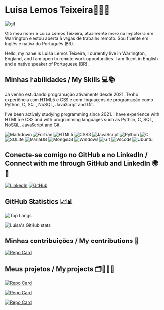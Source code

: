 # Luisa Lemos Teixeira👩🏻‍🏫
![gif](https://comunidade.querodobra.com.br/uploads/default/original/1X/3fd3ad17107f86794a6fb9aa6a94d704ec170eea.gif)

Olá meu nome é Luísa Lemos Teixeira, atualmente moro na Inglaterra em Warrington e estou aberta à vagas de trabalho remoto. Sou fluente em Inglês e nativa do Português (BR).

Hello, my name is Luisa Lemos Teixeira, I currently live in Warrington, England, and I am open to remote work opportunities. I am fluent in English and a native speaker of Portuguese (BR).


## Minhas habilidades / My Skills 💻📚
Já venho estudando programação ativamente desde 2021. Tenho experiência com HTML5 e CSS e com linguagens de programação como Python, C, SQL, NoSQL, JavaScript and Git.

I've been actively studying programming since 2021. I have experience with HTML5 e CSS and with programming languages such as Python, C, SQL, NoSQL, JavaScript and Git.

![Markdown](https://img.shields.io/badge/Markdown-000?style=for-the-badge&logo=markdown)
![Fortran](https://img.shields.io/badge/Fortran-%23734F96.svg?style=for-the-badge&logo=fortran&logoColor=white)
![HTML5](https://img.shields.io/badge/HTML5-E34F26?style=for-the-badge&logo=html5&logoColor=white)
![CSS3](https://img.shields.io/badge/CSS3-1572B6?style=for-the-badge&logo=css3&logoColor=white)
![JavaScript](https://img.shields.io/badge/JavaScript-F7DF1E?style=for-the-badge&logo=javascript&logoColor=black)
![Python](https://img.shields.io/badge/python-3670A0?style=for-the-badge&logo=python&logoColor=ffdd54)
![C](https://img.shields.io/badge/C-00599C?style=for-the-badge&logo=c&logoColor=white)
![SQLite](https://img.shields.io/badge/SQLite-000?style=for-the-badge&logo=sqlite&logoColor=07405E)
![MariaDB](https://img.shields.io/badge/MariaDB-003545?style=for-the-badge&logo=mariadb&logoColor=white)
![MongoDB](https://img.shields.io/badge/MongoDB-%234ea94b.svg?style=for-the-badge&logo=mongodb&logoColor=white)
![Windows](https://img.shields.io/badge/Windows-000?style=for-the-badge&logo=windows&logoColor=2CA5E0)
![Git](https://img.shields.io/badge/GIT-E44C30?style=for-the-badge&logo=git&logoColor=white)
![Vscode](https://img.shields.io/badge/Vscode-007ACC?style=for-the-badge&logo=visual-studio-code&logoColor=white)
![Ubuntu](https://img.shields.io/badge/Ubuntu-35495E?style=for-the-badge&logo=ubuntu&logoColor=2CA5E0)


## Conecte-se comigo no GitHub e no LinkedIn / Connect with me through GitHub and LinkedIn 🌍📱

[![LinkedIn](https://img.shields.io/badge/LinkedIn-0077B5?style=for-the-badge&logo=linkedin&logoColor=white)](https://www.linkedin.com/in/luisa-lemos-teixeira/)
[![GitHub](https://img.shields.io/badge/GitHub-100000?style=for-the-badge&logo=github&logoColor=white)](https://github.com/Luisaphysics22)

## GitHub Statistics 📈📊

![Top Langs](https://github-readme-stats-git-masterrstaa-rickstaa.vercel.app/api/top-langs/?username=Luisaphysics22&show_icons=true&theme=neon)

![Luisa's GitHub stats](https://github-readme-stats.vercel.app/api?username=Luisaphysics22&show_icons=true&theme=neon)

## Minhas contribuições / My contributions 🎯

[![Repo Card](https://github-readme-stats.vercel.app/api/pin/?username=Luisaphysics22&repo=dio-lab-open-source&bg_color=000&border_color=30A3DC&show_icons=true&theme=neon)](https://github.com/Luisaphysics22/dio-lab-open-source)


## Meus projetos / My projects 🗂️👩🏻‍💻

[![Repo Card](https://github-readme-stats.vercel.app/api/pin/?username=Luisaphysics22&repo=banking_system_luisa_l_teixeira&bg_color=000&border_color=30A3DC&show_icons=true&theme=neon)](https://github.com/Luisaphysics22/banking_system_luisa_l_teixeira.git)

[![Repo Card](https://github-readme-stats.vercel.app/api/pin/?username=Luisaphysics22&repo=new_banking_system&bg_color=000&border_color=30A3DC&show_icons=true&theme=neon)](https://github.com/Luisaphysics22/new_banking_system.git)

[![Repo Card](https://github-readme-stats.vercel.app/api/pin/?username=Luisaphysics22&repo=secret_word_game&bg_color=000&border_color=30A3DC&show_icons=true&theme=neon)](https://github.com/Luisaphysics22/secret_word_game.git)

